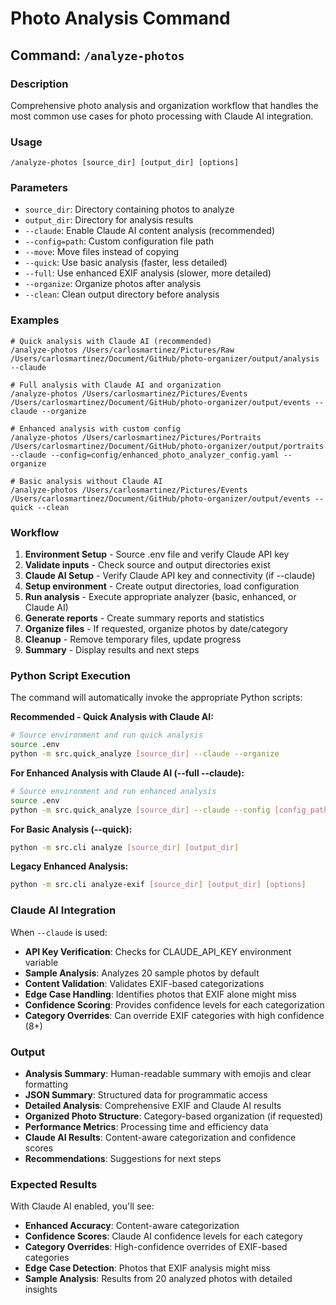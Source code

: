 # Photo Analysis Command

## Command: `/analyze-photos`

### Description
Comprehensive photo analysis and organization workflow that handles the most common use cases for photo processing with Claude AI integration.

### Usage
```
/analyze-photos [source_dir] [output_dir] [options]
```

### Parameters
- `source_dir`: Directory containing photos to analyze
- `output_dir`: Directory for analysis results
- `--claude`: Enable Claude AI content analysis (recommended)
- `--config=path`: Custom configuration file path
- `--move`: Move files instead of copying
- `--quick`: Use basic analysis (faster, less detailed)
- `--full`: Use enhanced EXIF analysis (slower, more detailed)
- `--organize`: Organize photos after analysis
- `--clean`: Clean output directory before analysis

### Examples
```
# Quick analysis with Claude AI (recommended)
/analyze-photos /Users/carlosmartinez/Pictures/Raw /Users/carlosmartinez/Document/GitHub/photo-organizer/output/analysis --claude

# Full analysis with Claude AI and organization
/analyze-photos /Users/carlosmartinez/Pictures/Events /Users/carlosmartinez/Document/GitHub/photo-organizer/output/events --claude --organize

# Enhanced analysis with custom config
/analyze-photos /Users/carlosmartinez/Pictures/Portraits /Users/carlosmartinez/Document/GitHub/photo-organizer/output/portraits --claude --config=config/enhanced_photo_analyzer_config.yaml --organize

# Basic analysis without Claude AI
/analyze-photos /Users/carlosmartinez/Pictures/Events /Users/carlosmartinez/Document/GitHub/photo-organizer/output/events --quick --clean
```

### Workflow
1. **Environment Setup** - Source .env file and verify Claude API key
2. **Validate inputs** - Check source and output directories exist
3. **Claude AI Setup** - Verify Claude API key and connectivity (if --claude)
4. **Setup environment** - Create output directories, load configuration
5. **Run analysis** - Execute appropriate analyzer (basic, enhanced, or Claude AI)
6. **Generate reports** - Create summary reports and statistics
7. **Organize files** - If requested, organize photos by date/category
8. **Cleanup** - Remove temporary files, update progress
9. **Summary** - Display results and next steps

### Python Script Execution
The command will automatically invoke the appropriate Python scripts:

**Recommended - Quick Analysis with Claude AI:**
```bash
# Source environment and run quick analysis
source .env
python -m src.quick_analyze [source_dir] --claude --organize
```

**For Enhanced Analysis with Claude AI (--full --claude):**
```bash
# Source environment and run enhanced analysis
source .env
python -m src.quick_analyze [source_dir] --claude --config [config_path] --organize
```

**For Basic Analysis (--quick):**
```bash
python -m src.cli analyze [source_dir] [output_dir]
```

**Legacy Enhanced Analysis:**
```bash
python -m src.cli analyze-exif [source_dir] [output_dir] [options]
```

### Claude AI Integration
When `--claude` is used:
- **API Key Verification**: Checks for CLAUDE_API_KEY environment variable
- **Sample Analysis**: Analyzes 20 sample photos by default
- **Content Validation**: Validates EXIF-based categorizations
- **Edge Case Handling**: Identifies photos that EXIF alone might miss
- **Confidence Scoring**: Provides confidence levels for each categorization
- **Category Overrides**: Can override EXIF categories with high confidence (8+)

### Output
- **Analysis Summary**: Human-readable summary with emojis and clear formatting
- **JSON Summary**: Structured data for programmatic access
- **Detailed Analysis**: Comprehensive EXIF and Claude AI results
- **Organized Photo Structure**: Category-based organization (if requested)
- **Performance Metrics**: Processing time and efficiency data
- **Claude AI Results**: Content-aware categorization and confidence scores
- **Recommendations**: Suggestions for next steps

### Expected Results
With Claude AI enabled, you'll see:
- **Enhanced Accuracy**: Content-aware categorization
- **Confidence Scores**: Claude AI confidence levels for each category
- **Category Overrides**: High-confidence overrides of EXIF-based categories
- **Edge Case Detection**: Photos that EXIF analysis might miss
- **Sample Analysis**: Results from 20 analyzed photos with detailed insights 
